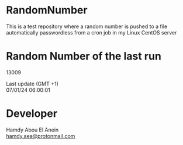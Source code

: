 # RandomNumber    
This is a test repository where a random number is pushed to a file automatically passwordless from a cron job in my Linux CentOS server    
# Random Number of the last run   
13009
      
Last update (GMT +1)    
07/01/24 06:00:01
# Developer    
Hamdy Abou El Anein   
hamdy.aea@protonmail.com
